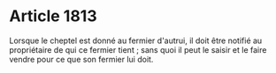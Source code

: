 # Article 1813

Lorsque le cheptel est donné au fermier d'autrui, il doit être notifié au propriétaire de qui ce fermier tient ; sans quoi il peut le saisir et le faire vendre pour ce que son fermier lui doit.